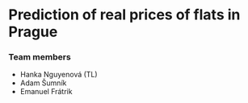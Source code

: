 # Prediction of real prices of flats in Prague

### Team members

* Hanka Nguyenová (TL) 
* Adam Šumník
* Emanuel Frátrik
